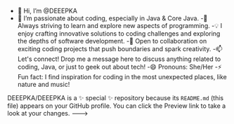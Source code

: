- 👋 Hi, I’m @DEEEPKA
- 👀 I’m passionate about coding, especially in Java & Core Java.
-🌱 Always striving to learn and explore new aspects of programming.
-💡 I enjoy crafting innovative solutions to coding challenges and exploring the depths of software development.
-💞️ Open to collaboration on exciting coding projects that push boundaries and spark creativity.
-📫 Let's connect! Drop me a message here to discuss anything related to coding, Java, or just to geek out about tech!
-😄 Pronouns: She/Her
-⚡ Fun fact: I find inspiration for coding in the most unexpected places, like nature and music!
  

DEEEPKA/DEEEPKA is a ✨ special ✨ repository because its `README.md` (this file) appears on your GitHub profile.
You can click the Preview link to take a look at your changes.
--->
